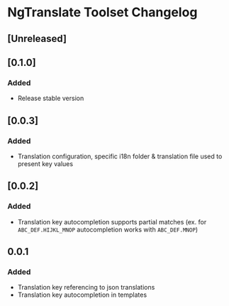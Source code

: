 <!-- Keep a Changelog guide -> https://keepachangelog.com -->

# NgTranslate Toolset Changelog

## [Unreleased]
## [0.1.0]
### Added
- Release stable version

## [0.0.3]
### Added
- Translation configuration, specific i18n folder & translation file used to present key values

## [0.0.2]
### Added
- Translation key autocompletion supports partial matches
(ex. for `ABC_DEF.HIJKL_MNOP` autocompletion works with `ABC_DEF.MNOP`)


## 0.0.1
### Added
 - Translation key referencing to json translations
 - Translation key autocompletion in templates
